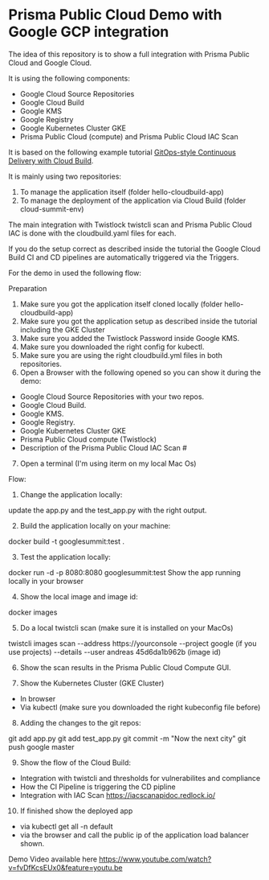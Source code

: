 # Prisma Public Cloud Demo with Google GCP integration

The idea of this repository is to show a full integration with Prisma Public Cloud and Google Cloud.

It is using the following components:
- Google Cloud Source Repositories
- Google Cloud Build
- Google KMS
- Google Registry
- Google Kubernetes Cluster GKE
- Prisma Public Cloud (compute) and Prisma Public Cloud IAC Scan

It is based on the following example tutorial [GitOps-style Continuous Delivery with Cloud Build](https://cloud.google.com/kubernetes-engine/docs/tutorials/gitops-cloud-build).

It is mainly using two repositories:
1. To manage the application itself (folder hello-cloudbuild-app)
2. To manage the deployment of the application via Cloud Build (folder cloud-summit-env)

The main integration with Twistlock twistcli scan and Prisma Public Cloud IAC is done with the cloudbuild.yaml files for each.

If you do the setup correct as described inside the tutorial the Google Cloud Build CI and CD pipelines are automatically triggered via the Triggers.

For the demo in used the following flow:

Preparation
1. Make sure you got the application itself cloned locally (folder hello-cloudbuild-app)
2. Make sure you got the application setup as described inside the tutorial including the GKE Cluster
3. Make sure you added the Twistlock Password inside Google KMS.
4. Make sure you downloaded the right config for kubectl.
5. Make sure you are using the right cloudbuild.yml files in both repositories.
6. Open a Browser with the following opened so you can show it during the demo:
  - Google Cloud Source Repositories with your two repos.
  - Google Cloud Build.
  - Google KMS.
  - Google Registry.
  - Google Kubernetes Cluster GKE
  - Prisma Public Cloud compute (Twistlock)
  - Description of the Prisma Public Cloud IAC Scan #
7. Open a terminal (I'm using iterm on my local Mac Os)

Flow:
1. Change the application locally:

update the app.py and the test_app.py with the right output.

2. Build the application locally on your machine:

docker build -t googlesummit:test .

3. Test the application locally:

docker run -d -p 8080:8080 googlesummit:test
Show the app running locally in your browser

4. Show the local image and image id:

docker images

5. Do a local twistcli scan (make sure it is installed on your MacOs)

twistcli images  scan --address https://yourconsole --project google (if you use projects) --details --user andreas 45d6da1b962b (image id)

6. Show the scan results in the Prisma Public Cloud Compute GUI.

7. Show the Kubernetes Cluster (GKE Cluster)

- In browser
- Via kubectl (make sure you downloaded the right kubeconfig file before)

8. Adding the changes to the git repos:

git add app.py
git add test_app.py
git commit -m "Now the next city"
git push google master

9. Show the flow of the Cloud Build:

- Integration with twistcli and thresholds for vulnerabilites and compliance
- How the CI Pipeline is triggering the CD pipline
- Integration with IAC Scan https://iacscanapidoc.redlock.io/

10. If finished show the deployed app

- via kubectl get all -n default
- via the browser and call the public ip of the application load balancer shown.

Demo Video available here https://www.youtube.com/watch?v=fvDfKcsEUx0&feature=youtu.be
